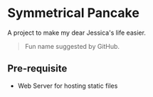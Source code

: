 # Symmetrical Pancake

A project to make my dear Jessica's life easier.

> Fun name suggested by GitHub.

## Pre-requisite

- Web Server for hosting static files
